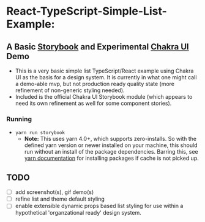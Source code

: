 # React-TypeScript-Simple-List-Example: 
## A Basic [Storybook](https://storybook.js.org/) and Experimental [Chakra UI](https://chakra-ui.com/) Demo

- This is a very basic simple list TypeScript/React example using Chakra UI as the basis for a design system. It is currently in what one might call a demo-able mvp, but not production ready quality state (more refinement of non-generic styling needed). 
- Included is the official Chakra UI Storybook module (which appears to need its own refinement as well for some component stories).

### Running
- `yarn run storybook`
  - **Note:** This uses yarn 4.0+, which supports zero-installs. So with the defined yarn version or newer installed on your machine, this should run without an install of the package dependencies. Barring this, see [yarn documentation](https://yarnpkg.com/cli/install) for installing packages if cache is not picked up. 

## TODO
- [ ] add screenshot(s), gif demo(s)
- [ ] refine list and theme default styling
- [ ] enable extensible dynamic props based list styling for use within a hypothetical 'organzational ready' design system.
